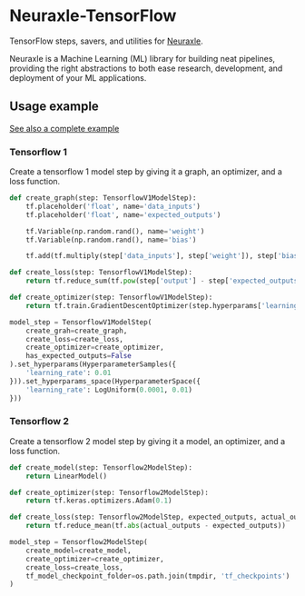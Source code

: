 # Neuraxle-TensorFlow

TensorFlow steps, savers, and utilities for [Neuraxle](https://github.com/Neuraxio/Neuraxle).

Neuraxle is a Machine Learning (ML) library for building neat pipelines, providing the right abstractions to both ease research, development, and deployment of your ML applications.

## Usage example

[See also a complete example](https://github.com/Neuraxio/LSTM-Human-Activity-Recognition/blob/neuraxle-refactor/steps/lstm_rnn_tensorflow_model_wrapper.py)

### Tensorflow 1

Create a tensorflow 1 model step by giving it a graph, an optimizer, and a loss function. 

```python
def create_graph(step: TensorflowV1ModelStep):
    tf.placeholder('float', name='data_inputs')
    tf.placeholder('float', name='expected_outputs')

    tf.Variable(np.random.rand(), name='weight')
    tf.Variable(np.random.rand(), name='bias')

    tf.add(tf.multiply(step['data_inputs'], step['weight']), step['bias'], name='output')

def create_loss(step: TensorflowV1ModelStep):
    return tf.reduce_sum(tf.pow(step['output'] - step['expected_outputs'], 2)) / (2 * N_SAMPLES)

def create_optimizer(step: TensorflowV1ModelStep):
    return tf.train.GradientDescentOptimizer(step.hyperparams['learning_rate'])

model_step = TensorflowV1ModelStep(
    create_grah=create_graph,
    create_loss=create_loss,
    create_optimizer=create_optimizer,
    has_expected_outputs=False
).set_hyperparams(HyperparameterSamples({
    'learning_rate': 0.01
})).set_hyperparams_space(HyperparameterSpace({
    'learning_rate': LogUniform(0.0001, 0.01)
}))
```

### Tensorflow 2

Create a tensorflow 2 model step by giving it a model, an optimizer, and a loss function. 

```python
def create_model(step: Tensorflow2ModelStep):
    return LinearModel()

def create_optimizer(step: Tensorflow2ModelStep):
    return tf.keras.optimizers.Adam(0.1)

def create_loss(step: Tensorflow2ModelStep, expected_outputs, actual_outputs):
    return tf.reduce_mean(tf.abs(actual_outputs - expected_outputs))

model_step = Tensorflow2ModelStep(
    create_model=create_model,
    create_optimizer=create_optimizer,
    create_loss=create_loss,
    tf_model_checkpoint_folder=os.path.join(tmpdir, 'tf_checkpoints')
)
```
